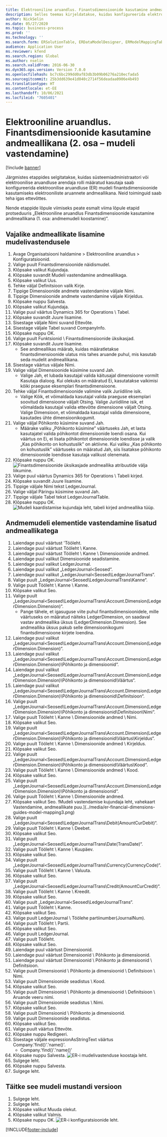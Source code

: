 ```yaml
---
title: Elektrooniline aruandlus. Finantsdimensioonide kasutamine andmeallikana (2. osa – mudeli vastendamine)
description: Selles teemas kirjeldatakse, kuidas konfigureerida elektroonilise aruandluse (ER) mudelit kasutama finantsdimensioone andmeallikana ER-i aruannetele. (2. osa)
author: NickSelin
ms.date: 05/27/2020
ms.topic: business-process
ms.prod: ''
ms.technology: ''
ms.search.form: ERSolutionTable, ERDataModelDesigner, ERModelMappingTable, ERModelMappingDesigner, ERExpressionDesignerFormula
audience: Application User
ms.reviewer: kfend
ms.search.region: Global
ms.author: nselin
ms.search.validFrom: 2016-06-30
ms.dyn365.ops.version: Version 7.0.0
ms.openlocfilehash: bc7c6bc299dd0af83db3b09b06276a210ecfada5
ms.sourcegitcommit: 25b3dd639e41d040c2714f56deadaa0906e4b493
ms.translationtype: HT
ms.contentlocale: et-EE
ms.lasthandoff: 10/06/2021
ms.locfileid: "7605401"
---
```

# <a name="er-use-financial-dimensions-as-a-data-source-part-2---model-mapping"></a>Elektrooniline aruandlus. Finantsdimensioonide kasutamine andmeallikana (2. osa – mudeli vastendamine)

[!include [banner](../../includes/banner.md)]

Järgmistes etappides selgitatakse, kuidas süsteemiadministraatori või elektroonilise aruandluse arendaja rolli määratud kasutaja saab konfigureerida elektroonilise aruandluse (ER) mudeli finantsdimensioonide kasutamiseks elektrooniliste aruannete andmeallikana. Neid toiminguid saab teha igas ettevõttes.

Nende etappide lõpule viimiseks peate esmalt viima lõpule etapid protseduuris „Elektrooniline aruandlus Finantsdimensioonide kasutamine andmeallikana (1. osa: andmemudeli koostamine)”.


## <a name="add-required-data-sources-to-model-mapping"></a>Vajalike andmeallikate lisamine mudelivastendusele
1. Avage Organisatsiooni haldamine > Elektrooniline aruandlus > Konfiguratsioonid.
2. Valige puult Finantsdimensioonide näidismudel.
3. Klõpsake valikut Kujundaja.
4. Klõpsake suvandit Mudeli vastendamine andmeallikaga.
5. Klõpsake valikut Uus.
6. Tehke väljal Definitsioon valik Kirje.
7. Tippige Dimensioonide andmete vastendamine väljale Nimi.
8. Tippige Dimensioonide andmete vastendamine väljale Kirjeldus.
9. Klõpsake nuppu Salvesta.
10. Klõpsake valikut Kujundaja.
11. Valige puul väärtus Dynamics 365 for Operations \ Tabel.
12. Klõpsake suvandit Juure lisamine.
13. Sisestage väljale Nimi suvand Ettevõte.
14. Sisestage väljale Tabel suvand CompanyInfo.
15. Klõpsake nuppu OK.
16. Valige puult Funktsionid \ Finantsdimensioonide üksikasjad.
17. Klõpsake suvandit Juure lisamine.
    * See andmeallikas määrab, kuidas määratletakse finantsdimensioonide ulatus mis tahes aruande puhul, mis kasutab seda mudelit andmeallikana.  
18. Sisestage väärtus väljale Nimi.
19. Valige väljal Dimensioonide küsimine suvand Jah.
    * Valige Jah, et lubada kasutajal valida käitusajal dimensioone vormilt Kasutaja dialoog. Kui olekuks on määratud Ei, kasutatakse vaikimisi kõiki praeguse eksemplari finantsdimensioone.  
20. Tehke väljal Finantsdimensioonide valimine valik Juriidiline isik.
    * Valige Kõik, et võimaldada kasutajal valida praeguse eksemplari soovitud dimensioone väljalt Otsing.  Valige Juriidiline isik, et võimaldada kasutajal valida ettevõtte dimensioone väljalt Otsing.  Valige Dimensioon, et võimaldada kasutajal valida dimensioone, kasutades ühte dimensioonikogumit.  
21. Valige väljal Põhikonto küsimine suvand Jah.
    * Määrake valiku „Põhikonto küsimine” väärtuseks Jah, et lasta kasutajatel valida põhikontot dimensioonide loendi osana.   Kui väärtus on Ei, ei lisata põhikontot dimensioonide loendisse ja valik „Kas põhikonto on kohustuslik” on aktiivne. Kui valiku „Kas põhikonto on kohustuslik” väärtuseks on määratud Jah, siis lisatakse põhikonto dimensioonide loendisse kasutaja valikust olenemata.  
22. Klõpsake nuppu OK.
![Finantsdimensioonide üksikasjade andmeallika atribuutide välja liikumine.](../media/er-financial-dimensions-guides-model-mapping1.png)
23. Valige puul väärtus Dynamics 365 for Operations \ Tabeli kirjed.
24. Klõpsake suvandit Juure lisamine.
25. Tippige väljale Nimi tekst LedgerJournal.
26. Valige väljal Päringu küsimine suvand Jah.
27. Tippige väljale Tabel tekst LedgerJournalTable.
28. Klõpsake nuppu OK.
![Mudeli kaardistamise kujundaja leht, tabeli kirjed andmeallika tüüp.](../media/er-financial-dimensions-guides-model-mapping2.png)

## <a name="map-data-model-elements-to-added-data-sources"></a>Andmemudeli elementide vastendamine lisatud andmeallikatega
1. Laiendage puul väärtust 'Tööleht.
2. Laiendage puul väärtust Tööleht \ Kanne.
3. Laiendage puul väärtust Tööleht \ Kanne \ Dimensioonide andmed.
4. Laiendage puul valikut Dimensioonide seadistamine.
5. Laiendage puul valikut LedgerJournal.
6. Laiendage puul valikut „LedgerJournal\<Seosed“.
7. Laiendage puul valikut „LedgerJournal\<Seosed\LedgerJournalTrans“.
8. Valige puult „LedgerJournal\<Seosed\LedgerJournalTrans\Kanne“.
9. Valige puult Tööleht \ Kanne \ Kanne.
10. Klõpsake valikut Seo.
11. Valige puult „LedgerJournal\<Seosed\LedgerJournalTrans\Account.Dimension(LedgerDimension.Dimension)“.
    * Pange tähele, et igasuguse viite puhul finantsdimensioonidele, mille väärtuseks on määratud näiteks LedgerDimension, on saadaval vastav andmeallika üksus (LedgerDimension.Dimension). See andmeallika üksus pakub selle dimensioonikogumi finantsdimensioone kirjete loendina.  
12. Laiendage puul valikut „LedgerJournal\<Seosed\LedgerJournalTrans\Account.Dimension(LedgerDimension.Dimension)“.
13. Laiendage puul valikut „LedgerJournal\<Seosed\LedgerJournalTrans\Account.Dimension(LedgerDimension.Dimension)\Põhikonto ja dimensioonid“.
14. Laiendage puul valikut „LedgerJournal\<Seosed\LedgerJournalTrans\Account.Dimension(LedgerDimension.Dimension)\Põhikonto ja dimensioonid\Väärtus“.
15. Laiendage puul valikut „LedgerJournal\<Seosed\LedgerJournalTrans\Account.Dimension(LedgerDimension.Dimension)\Põhikonto ja dimensioonid\Definitsioon“.
16. Valige puult „LedgerJournal\<Seosed\LedgerJournalTrans\Account.Dimension(LedgerDimension.Dimension)\Põhikonto ja dimensioonid\Definitsioon\Nimi“.
17. Valige puult Tööleht \ Kanne \ Dimensioonide andmed \ Nimi.
18. Klõpsake valikut Seo.
19. Valige puult „LedgerJournal\<Seosed\LedgerJournalTrans\Account.Dimension(LedgerDimension.Dimension)\Põhikonto ja dimensioonid\Väärtus\Kirjeldus“.
20. Valige puult Tööleht \ Kanne \ Dimensioonide andmed \ Kirjeldus.
21. Klõpsake valikut Seo.
22. Valige puult „LedgerJournal\<Seosed\LedgerJournalTrans\Account.Dimension(LedgerDimension.Dimension)\Põhikonto ja dimensioonid\Väärtus\Kood“.
23. Valige puult Tööleht \ Kanne \ Dimensioonide andmed \ Kood.
24. Klõpsake valikut Seo.
25. Valige puult „LedgerJournal\<Seosed\LedgerJournalTrans\Account.Dimension(LedgerDimension.Dimension)\Põhikonto ja dimensioonid“.
26. Valige puult Tööleht \ Kanne \ Dimensioonide andmed.
27. Klõpsake valikut Seo.
!Mudeli vastendamise kujundaja leht, vahekaart Vastendamine, andmeallikate puu.](../media/er-financial-dimensions-guides-model-mapping3.png)
28. Valige puult „LedgerJournal\<Seosed\LedgerJournalTrans\Debit(AmountCurDebit)“.
29. Valige puult Tööleht \ Kanne \ Deebet.
30. Klõpsake valikut Seo.
31. Valige puult „LedgerJournal\<Seosed\LedgerJournalTrans\Date(TransDate)“.
32. Valige puult Tööleht \ Kanne \ Kuupäev.
33. Klõpsake valikut Seo.
34. Valige puult „LedgerJournal\<Seosed\LedgerJournalTrans\Currency(CurrencyCode)“.
35. Valige puult Tööleht \ Kanne \ Valuuta.
36. Klõpsake valikut Seo.
37. Valige puult „LedgerJournal\<Seosed\LedgerJournalTrans\Credit(AmountCurCredit)“.
38. Valige puult Tööleht \ Kanne \ Kreedit.
39. Klõpsake valikut Seo.
40. Valige puult „LedgerJournal\<Seosed\LedgerJournalTrans“.
41. Valige puult Tööleht \ Kanne.
42. Klõpsake valikut Seo.
43. Valige puult LedgerJournal \ Töölehe partiinumber(JournalNum).
44. Valige puult Tööleht \ Partii.
45. Klõpsake valikut Seo.
46. Valige puult LedgerJournal.
47. Valige puult Tööleht.
48. Klõpsake valikut Seo.
49. Laiendage puul väärtust Dimensioonid.
50. Laiendage puul väärtust Dimensioonid \ Põhikonto ja dimensioonid.
51. Laiendage puul väärtust Dimensioonid \ Põhikonto ja dimensioonid \ Definitsioon.
52. Valige puult Dimensioonid \ Põhikonto ja dimensioonid \ Definitsioon \ Nimi.
53. Valige puult Dimensioonide seadistus \ Kood.
54. Klõpsake valikut Seo.
55. Valige puult Dimensioonid \ Põhikonto ja dimensioonid \ Definitsioon \ Aruande veeru nimi.
56. Valige puult Dimensioonide seadistus \ Nimi.
57. Klõpsake valikut Seo.
58. Valige puult Dimensioonid \ Põhikonto ja dimensioonid.
59. Valige puult Dimensioonide seadistus.
60. Klõpsake valikut Seo.
61. Valige puult väärtus Ettevõte.
62. Klõpsake nuppu Redigeeri.
63. Sisestage väljale expressionAsStringText väärtus Company.'find()'.'name()'.
    * Company.'find()'.'name()'  
64. Klõpsake nuppu Salvesta.
![ER-i mudelivastenduse koostaja leht.](../media/er-financial-dimensions-guides-model-mapping4.png)
65. Sulgege leht.
66. Klõpsake nuppu Salvesta.
67. Sulgege leht.

## <a name="complete-this-draft-models-version"></a>Täitke see mudeli mustandi versioon
1. Sulgege leht.
2. Sulgege leht.
3. Klõpsake valikut Muuda olekut.
4. Klõpsake valikut Valmis.
5. Klõpsake nuppu OK.
![ER-i konfiguratsioonide leht.](../media/er-financial-dimensions-guides-model-mapping5.png)


[!INCLUDE[footer-include](../../../../includes/footer-banner.md)]
